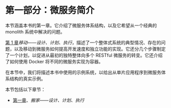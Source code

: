 # 第一部分：微服务简介

本节涵盖本书的第一章。它介绍了微服务体系结构，以及它希望从一个经典的 monolith 系统中解决的问题。

[第 1 章](01.html)*移动——设计、计划、执行*，描述了一个整体式系统的典型情况、存在的问题，以及移动到微服务如何提高开发速度和独立功能的实现。它还分几个步骤制定了一个计划，以促进从最初的独特整体向多个 RESTful 微服务的转变。它还介绍了如何使用 Docker 将不同的微服务实现为容器。

在本节中，我们将描述本书中使用的示例系统，以给出从单片应用程序到微服务体系结构的真实示例。

本节包括以下章节：

*   [第一章](01.html)、*搬家——设计、计划、执行*